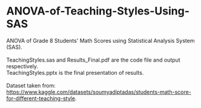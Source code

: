 # ANOVA-of-Teaching-Styles-Using-SAS
ANOVA of Grade 8 Students' Math Scores using Statistical Analysis System (SAS). <br /> <br />
TeachingStyles.sas and Results_Final.pdf are the code file and output respectively. <br />
TeachingStyles.pptx is the final presentation of results. <br /> <br />
Dataset taken from: https://www.kaggle.com/datasets/soumyadiptadas/students-math-score-for-different-teaching-style.
